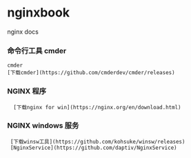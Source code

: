 # nginxbook
nginx docs

### 命令行工具 cmder
```
cmder
[下载cmder](https://github.com/cmderdev/cmder/releases)
```

### NGINX 程序
```
  [下载nginx for win](https://nginx.org/en/download.html)
```

### NGINX windows 服务
```
 [下载winsw工具](https://github.com/kohsuke/winsw/releases)
 [NginxService](https://github.com/daptiv/NginxService)
```

